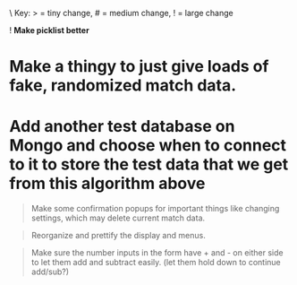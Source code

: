 \\ Key: > = tiny change, # = medium change, ! = large change


! **Make picklist better**


# Make a thingy to just give loads of fake, randomized match data.
# Add another test database on Mongo and choose when to connect to it to store the test data that we get from this algorithm above


> Make some confirmation popups for important things like changing settings, which may delete current match data.

> Reorganize and prettify the display and menus.

> Make sure the number inputs in the form have + and - on either side to let them add and subtract easily. (let them hold down to continue add/sub?)